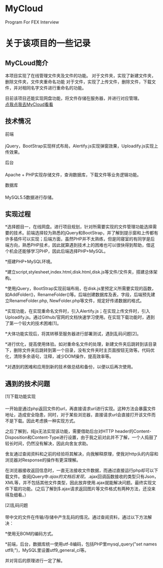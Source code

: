 # MyCloud
Program For FEX Interview

关于该项目的一些记录
====
MyCLoud简介
---
本项目实现了在线管理文件夹及文件的功能。
对于文件夹，实现了新建文件夹，删除文件夹，文件夹重命名功能
对于文件，实现了上传文件，删除文件，下载文件，并对相同名字文件进行重命名的功能。</br>

目前该项目还能实现网盘功能，将文件存储在服务器，并进行对应管理。</br>
[点我点我去MyCloud看看](http://menghaoupt.com/MyCloud/index.html)

技术情况
---
前端
####
jQuery，BootStrap实现样式布局，Alertify.js实现弹窗效果，Uploadify.js实现上传效果。

后台
####
Apache + PHP实现存储文件，查询数据库，下载文件等业务逻辑功能。

数据库
####
MySQL5.5数据进行存储。

实现过程
---
*选择题目一，在线网盘。进行项目规划，针对所需要实现的文件管理功能选择需要的技术。前端选择较为熟悉的jQuery和BootStrap，并了解到提示窗和上传都有许多插件可以实现；后端方面，虽然PHP并不太熟练，但是同寝室的有同学是后端方向，熟悉PHP技术，因此就算遇到技术上的困难也可以很快得到帮助，借这个机会还能够学习PHP，因此后端选择PHP+MySQL。

*搭建PHP+MySQL环境。

*建立script,stylesheet,index.html,disk.html,disk.js等文件/文件夹，搭建总体架构。

*使用jQuery，BootStrap实现前端布局，在disk.js里预定义所需要实现的函数，如AddFolder()，RenameFolder()等。后端创建数据库及表，字段，后端预先建立RenameFolder.php, NewFolder.php等文件，规定好传递数据的格式。

*实现功能，在实现重命名文件时，引入Alertify.js；在实现上传文件时，引入Uploadify.js。通过Github/官网的文档快速学习使用。在实现下载功能时，遇到了第一个较大的技术困难[1]。

*大体功能实现后，将其转移至服务器进行部署测试，遇到乱码问题[2]。

*进行优化，提高使用体验。如对重命名文件的处理，新建文件夹后跳转到该目录下，删除文件夹后跳转到第一个目录，没有文件夹时主页面按钮无效等。代码优化，清除多余语句，注释，减少DOM操作，提高效率等。

*对遇到的困难和应用到新的技术做总结和备份，以便以后再次使用。

遇到的技术问题
---
[1]下载功能实现
####
一开始是通过php返回文件的url，再直接请求url进行实现。这种方法会暴露文件地址，造成安全隐患，同时，对于某些浏览器，直接请求url会直接打开该文件而不是下载。因此考虑换一种实现方式。

之后了解到，纯js无法实现该功能，需要借助后台对HTTP header的Content-Disposition和Content-Type进行设置，由于我之前对此并不了解，一个人捣鼓了较长时间，仍然没有解决，因此向舍友求助。

舍友通过查阅资料和之前的经验将其解决，向我解释原理，使我对http头的内容和浏览器对Response的操作有更深理解。

在浏览器接收返回信息时，一直无法接收文件数据，而通过直接运行php却可以下载文件。查阅jQuery中$.ajax的文档后发现，$.ajax回调函数接收的类型只有Json，XML等，并不包括其他文件类型，因此放弃使用.ajax就能解决问题。最终实现文件下载的功能。(之后了解到$.ajax请求返回图片等文件格式有两种方法，还没来得及细看。）

[2]乱码问题
####
带中文的文件在传输/存储中产生乱码的情况。通过查阅资料，通过以下方法解决：</br>

*使用无BOM的编码方式。</br>

*前端，后台，数据库统一使用utf-8编码，包括PHP里mysql_query("set names utf8;")，MySQL里设置utf9_general_ci等。</br>

并对背后的原理进行一定了解。
